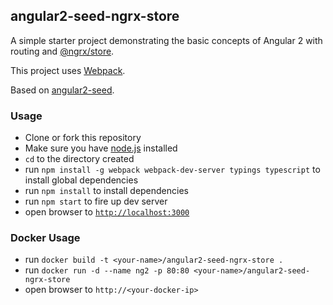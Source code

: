 ## angular2-seed-ngrx-store

A simple starter project demonstrating the basic concepts of Angular 2 with routing and [@ngrx/store](https://github.com/ngrx/store).

This project uses [Webpack](https://webpack.github.io/).

Based on [angular2-seed](https://github.com/angular/angular2-seed).

### Usage
- Clone or fork this repository
- Make sure you have [node.js](https://nodejs.org/) installed
- `cd` to the directory created
- run `npm install -g webpack webpack-dev-server typings typescript` to install global dependencies
- run `npm install` to install dependencies
- run `npm start` to fire up dev server
- open browser to [`http://localhost:3000`](http://localhost:3000)

### Docker Usage
- run `docker build -t <your-name>/angular2-seed-ngrx-store .`
- run `docker run -d --name ng2 -p 80:80 <your-name>/angular2-seed-ngrx-store`
- open browser to `http://<your-docker-ip>`

